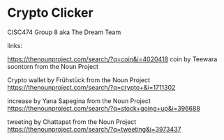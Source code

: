# Crypto Clicker
CISC474 Group 8 aka The Dream Team

links:

https://thenounproject.com/search/?q=coin&i=4020418
coin by Teewara soontorn from the Noun Project

Crypto wallet by Frühstück from the Noun Project
https://thenounproject.com/search/?q=crypto+&i=1711302

increase by Yana Sapegina from the Noun Project
https://thenounproject.com/search/?q=stock+going+up&i=396688

tweeting by Chattapat from the Noun Project
https://thenounproject.com/search/?q=tweeting&i=3973437

